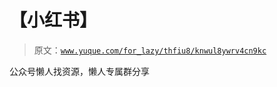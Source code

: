 # 【小红书】

> 原文：[`www.yuque.com/for_lazy/thfiu8/knwul8ywrv4cn9kc`](https://www.yuque.com/for_lazy/thfiu8/knwul8ywrv4cn9kc)



公众号懒人找资源，懒人专属群分享